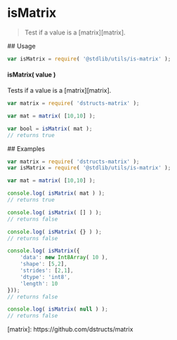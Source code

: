 isMatrix
===
> Test if a value is a [matrix][matrix].

<section class="usage">
## Usage

``` javascript
var isMatrix = require( '@stdlib/utils/is-matrix' );
```

#### isMatrix( value )

Tests if a value is a [matrix][matrix].

``` javascript
var matrix = require( 'dstructs-matrix' );

var mat = matrix( [10,10] );

var bool = isMatrix( mat );
// returns true
```
<!-- </usage> -->

<section class="examples">
## Examples

<!-- FIXME: dstructs-matrix require -->
``` javascript
var matrix = require( 'dstructs-matrix' );
var isMatrix = require( '@stdlib/utils/is-matrix' );

var mat = matrix( [10,10] );

console.log( isMatrix( mat ) );
// returns true

console.log( isMatrix( [] ) );
// returns false

console.log( isMatrix( {} ) );
// returns false

console.log( isMatrix({
    'data': new Int8Array( 10 ),
    'shape': [5,2],
    'strides': [2,1],
    'dtype': 'int8',
    'length': 10
}));
// returns false

console.log( isMatrix( null ) );
// returns false
```
<!-- </examples> -->

<section class="links">
<!-- FIXME -->
[matrix]: https://github.com/dstructs/matrix
<!-- </links> -->
